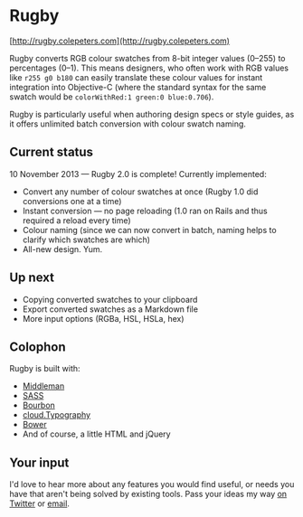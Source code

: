 # Rugby

[http://rugby.colepeters.com](http://rugby.colepeters.com)

Rugby converts RGB colour swatches from 8-bit integer values (0–255) to percentages (0–1). This means designers, who often work with RGB values like `r255 g0 b180` can easily translate these colour values for instant integration into Objective-C (where the standard syntax for the same swatch would be `colorWithRed:1 green:0 blue:0.706`).

Rugby is particularly useful when authoring design specs or style guides, as it offers unlimited batch conversion with colour swatch naming.

## Current status

10 November 2013 — Rugby 2.0 is complete! Currently implemented:

- Convert any number of colour swatches at once (Rugby 1.0 did conversions one at a time)
- Instant conversion — no page reloading (1.0 ran on Rails and thus required a reload every time)
- Colour naming (since we can now convert in batch, naming helps to clarify which swatches are which)
- All-new design. Yum.

## Up next

- Copying converted swatches to your clipboard
- Export converted swatches as a Markdown file
- More input options (RGBa, HSL, HSLa, hex)

## Colophon

Rugby is built with:

- [Middleman](http://middlemanapp.com)
- [SASS](http://sass-lang.com)
- [Bourbon](http://bourbon.io)
- [cloud.Typography](http://www.typography.com/cloud/welcome/)
- [Bower](http://bower.io)
- And of course, a little HTML and jQuery

## Your input

I'd love to hear more about any features you would find useful, or needs you have that aren't being solved by existing tools. Pass your ideas my way [on Twitter](http://www.twitter.com/cole_peters) or [email](mailto:cole@colepeters.com?subject=Rugby).
